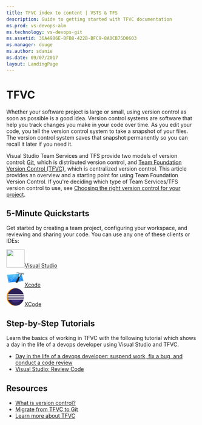 ```yaml
---
title: TFVC index to content | VSTS & TFS    
description: Guide to getting started with TFVC documentation  
ms.prod: vs-devops-alm
ms.technology: vs-devops-git  
ms.assetid: 36A4986E-BFB8-422B-BFC9-8A0CB75D0603    
ms.manager: douge
ms.author: sdanie
ms.date: 09/07/2017
layout: LandingPage
---
```


# TFVC

Whether your software project is large or small, using version control as soon as possible is a good idea. 
Version control systems are software that help you track changes you make in your code over time. As you edit your code, you tell the version control system to take a snapshot of your files. 
The version control system saves that snapshot permanently so you can recall it later if you need it.

Visual Studio Team Services and TFS provide two models of version control: [Git](../git/overview.md), which is distributed version control, and [Team Foundation Version Control (TFVC)](use-team-foundation-version-control-commands.md), which is centralized version control. This article provides an overview and a starting point for using Team Foundation Version Control. If you're deciding which type of Team Services/TFS version control to use, see [Choosing the right version control for your project](comparison-git-tfvc.md). 

## 5-Minute Quickstarts 

Get started by creating a team project, configuring your workspace, and reviewing and sharing your code. You can use any one of these clients or IDEs: 

<!--- All images are Placeholder --> 
<!-- Converting to icon48 format, this gets cleaner in YAML -->
<div class="ico48Case halfStack"><div class="ico48Link"><a href="share-your-code-in-tfvc-vs.md"><img width="48" height="48" alt="" src="https://docs.microsoft.com/media/logos/logo_visual-studio.svg"><span>Visual Studio</span></a></div><div class="ico48Link"><a href="share-your-code-in-tfvc-xcode.md"><img width="48" height="48" alt="" src="_img/index/xcode.png"><span>Xcode</span></a></div><div class="ico48Link"><a href="share-your-code-in-tfvc-eclipse.md"><img width="48" height="48" alt="" src="_img/index/eclipse.png"><span>XCode</span></a></div></div>


## Step-by-Step Tutorials  

Learn the basics of working in TFVC with the following tutorial which shows a day in the life of a devops developer using Visual Studio and TFVC.

* [Day in the life of a devops developer: suspend work, fix a bug, and conduct a code review](day-life-alm-developer-suspend-work-fix-bug-conduct-code-review.md)
* [Visual Studio: Review Code](get-code-reviewed-vs.md)


## Resources 

- [What is version control?](https://www.visualstudio.com/learn/what-is-version-control/)  
- [Migrate from TFVC to Git](https://www.visualstudio.com/learn/migrate-from-tfvc-to-git/)  
- [Learn more about TFVC](overview.md)